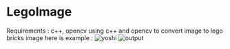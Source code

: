 # LegoImage
Requirements : c++, opencv
using c++ and opencv to convert image to lego bricks image 
here is example :
![yoshi](https://user-images.githubusercontent.com/52171839/119586993-0e8d8380-bdce-11eb-8611-4c2d4d071e22.png)
![output](https://user-images.githubusercontent.com/52171839/119587003-13eace00-bdce-11eb-9554-1af1df97e827.png)
